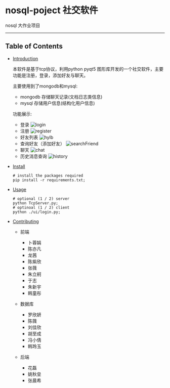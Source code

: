 # nosql-poject 社交软件
nosql 大作业项目

---

## Table of Contents

- [Introduction](#Introduction)
  
  本软件是基于tcp协议，利用python pyqt5 图形库开发的一个社交软件，主要功能是注册，登录，添加好友与聊天。
  
  主要使用到了mongodb和mysql:
    - mongodb 存储聊天记录(文档日志类信息)
    - mysql 存储用户信息(结构化用户信息)
  
  功能展示:
  - 登录
    ![login](./images/login.png)
  - 注册
    ![register](./images/register.png)
  - 好友列表
    ![hylb](./images/hylb.png)
  - 查询好友（添加好友）
    ![searchFriend](./images/searchFriend.png)
  - 聊天
    ![chat](./images/chat.png)
  - 历史消息查询
    ![history](./images/history.png)
    
- [Install](#install)

  ```shell
  # install the packages required
  pip install -r requirements.txt;
  ```
  
- [Usage](#usage)
  
  ```shell
  # optional (1 / 2) server
  python TcpServer.py;
  # optinoal (1 / 2) client
  python ./ui/login.py;
  ```

- [Contributing](#contributing)
  - 前端
    - 卜蓉娟
    - 陈亦凡
    - 龙茜
    - 陈紫欣
    - 张薇
    - 朱立舸
    - 于志
    - 朱新宇
    - 韩童彤
    
  - 数据库
    - 罗欣妍
    - 陈薇	
    - 刘佳欣
    - 胡至成
    - 冯小倩
    - 韩玲玉

  - 后端
    - 花磊
    - 姚秋垒
    - 张晨希